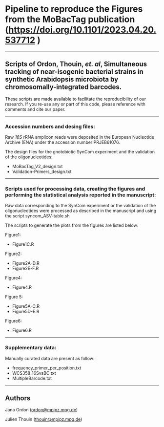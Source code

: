 # Pipeline to reproduce the Figures from the MoBacTag publication (https://doi.org/10.1101/2023.04.20.537712 )

---------------------------

## Scripts of Ordon, Thouin, *et. al*, Simultaneous tracking of near-isogenic bacterial strains in synthetic Arabidopsis microbiota by chromosomally-integrated barcodes.

These scripts are made available to facilitate the reproducibility of our research. If you re-use any or part of this code, please reference with comments and cite our paper.

---------------------------

### Accession numbers and desing files:

Raw *16S* rRNA amplicon reads were deposited in the European Nucleotide Archive (ENA) under the accession number PRJEB61076.

The design files for the gnotobiotic SynCom experiment and the validation of the oligonucleotides:
- MoBacTag_V2_design.txt
- Validation-Primers_design.txt

---------------------------

### Scripts used for processing data, creating the figures and performing the statistical analysis reported in the manuscript:

Raw data corresponding to the SynCom experiment or the validation of the oligonucleotides were processed as described in the manuscript and using the script syncom_ASV-table.sh

The scripts to generate the plots from the figures are listed below:

Figure1: 
- Figure1C.R

Figure2: 
- Figure2A-D.R
- Figure2E-F.R

Figure4:
- Figure4.R

Figure 5: 
- Figure5A-C.R
- Figure5D-E.R

Figure6:
- Figure6.R

---------------------------

### Supplementary data:

Manually curated data are present as follow: 
- frequency_primer_per_position.txt
- WCS358_16SvsBC.txt
- MultipleBarcode.txt

---------------------------

## Authors

Jana Ordon (ordon@mpipz.mpg.de)

Julien Thouin (thouin@mpipz.mpg.de)
